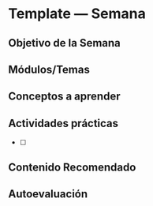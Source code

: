 # Template — Semana

## Objetivo de la Semana

## Módulos/Temas

## Conceptos a aprender

## Actividades prácticas
- [ ] 

## Contenido Recomendado

## Autoevaluación

